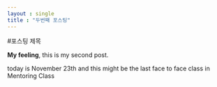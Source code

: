 ```yaml
---
layout : single
title : "두번째 포스팅"
---
```



#포스팅 제목 

**My feeling**, this is my second post.

today is November 23th and this might be the last face to face class in Mentoring Class
